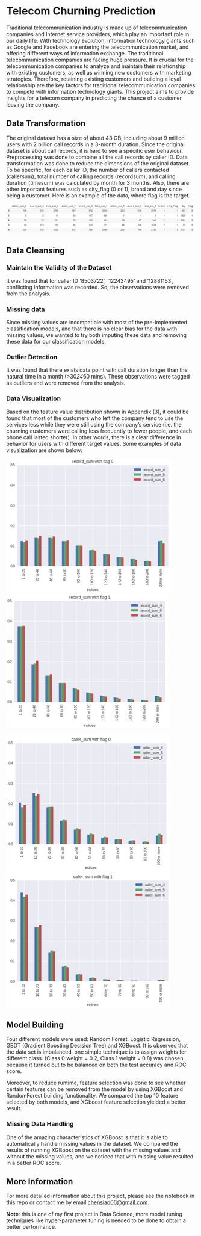 # Telecom Churning Prediction

Traditional telecommunication industry is made up of telecommunication companies and Internet service
providers, which play an important role in our daily life. With technology evolution, information technology giants
such as Google and Facebook are entering the telecommunication market, and offering different ways of
information exchange. The traditional telecommunication companies are facing huge pressure. It is
crucial for the telecommunication companies to analyze and maintain their relationship with existing
customers, as well as winning new customers with marketing strategies. Therefore, retaining existing customers and building
a loyal relationship are the key factors for traditional telecommunication companies to compete with
information technology giants. This project aims to provide insights for a telecom company in
predicting the chance of a customer leaving the company.

## Data Transformation
The original dataset has a size of about 43 GB, including about 9 million users with 2 billion call records in a 3-month duration.
Since the original dataset is about call records, it is hard to see a specific user behaviour. 
Preprocessing was done to combine all the call records by caller ID. Data transformation was done to reduce the dimensions of the original dataset. 
To be specific, for each caller ID, the number of callers contacted (callersum), total number of calling records (recordsum), and calling duration (timesum) 
was calculated by month for 3 months. Also, there are other important features such as city_flag (0 or 1), brand and day since being a customer. Here is an example of the data, where flag is the target.

![alt text](https://github.com/xpada001/telecom_churn/blob/main/data_example.png?raw=true)


## Data Cleansing

### Maintain the Validity of the Dataset
It was found that for caller ID ‘8503722’, ‘12243495’ and ‘12881153’, conflicting information was
recorded. So, the observations were removed from the analysis.

### Missing data 
Since missing values are incompatible with most of the pre-implemented classification models, and that there is no clear bias for the data with missing values, 
we wanted to try both imputing these data and removing these data for our classification models.

### Outlier Detection
It was found that there exists data point with call duration longer than the
natural time in a month (>30*24*60 mins). These observations were tagged as outliers and were removed
from the analysis.

### Data Visualization
Based on the feature value distribution shown in Appendix (3), it could be found that most of the customers who left the company tend to use the services less 
while they were still using the company’s service (i.e. the churning customers were calling less frequently to fewer people, and each phone call lasted shorter). 
In other words, there is a clear difference in behavior for users with different target values. Some examples of data visualization are shown below:

![alt text](https://github.com/xpada001/telecom_churn/blob/main/record_0.png?raw=true)
![alt text](https://github.com/xpada001/telecom_churn/blob/main/record_1.png?raw=true)

![alt text](https://github.com/xpada001/telecom_churn/blob/main/caller_0.png?raw=true)
![alt text](https://github.com/xpada001/telecom_churn/blob/main/caller_1.png?raw=true)

## Model Building
Four different models were used: Random Forest, Logistic Regression, GBDT (Gradient Boosting Decision Tree) and XGBoost. It is observed that the data set is imbalanced, one simple technique is to assign weights for different class. (Class 0 weight = 0.2, Class 1 weight = 0.8) was chosen because it turned out to be balanced on both the test accuracy and ROC score.

Moreover, to reduce runtime, feature selection was done to see whether certain features can be removed from the model by using XGBoost and RandomForest building functionality.
We compared the top 10 feature selected by both models, and XGboost feature selection yielded a better result.

### Missing Data Handling
One of the amazing characteristics of XGBoost is that it is able to automatically handle missing values in the dataset. We compared the results of running XGBoost on the dataset 
with the missing values and without the missing values, and we noticed that with missing value resulted in a better ROC score.

## More Information
For more detailed information about this project, please see the notebook in this repo or contact me by email chensiao06@gmail.com.

**Note**: this is one of my first project in Data Science, more model tuning techniques like hyper-parameter tuning is needed to be done to obtain a better performance.
